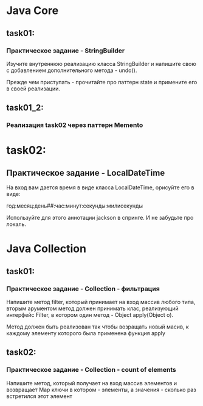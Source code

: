 # Java Core
## task01:
### Практическое задание - StringBuilder

Изучите внутреннюю реализацию класса StringBuilder и напишите свою с добавлением дополнительного метода - undo().  

Прежде чем приступать - прочитайте про паттерн state и примените его в своей реализации.

## task01_2:
### Реализация task02 через паттерн Memento

# task02:
## Практическое задание - LocalDateTime

На вход вам дается время в виде класса LocalDateTime, орисуйте его в виде:

год:месяц:день##:час:минут:секунды:милисекунды

Используйте для этого аннотации jackson в спринге. И не забудьте про локаль.

# Java Collection
## task01:
### Практическое задание - Collection - фильтрация

Напишите метод filter, который принимает на вход массив любого типа, вторым арументом метод должен принимать клас, реализующий интерфейс Filter, в котором один метод - Object apply(Object o).

Метод должен быть реализован так чтобы возращать новый масив, к каждому элементу которого была применена функция apply

## task02:
### Практическое задание - Collection - count of elements

Напишите метод, который получает на вход массив элементов и возвращает Map ключи в котором - элементы, а значения - сколько раз встретился этот элемент